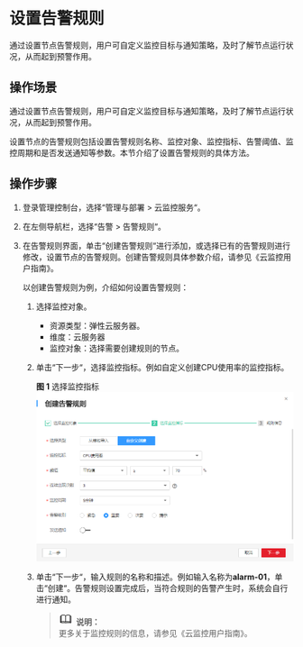 # 设置告警规则<a name="cce_01_0071"></a>

通过设置节点告警规则，用户可自定义监控目标与通知策略，及时了解节点运行状况，从而起到预警作用。

## 操作场景<a name="section68231384319"></a>

通过设置节点告警规则，用户可自定义监控目标与通知策略，及时了解节点运行状况，从而起到预警作用。

设置节点的告警规则包括设置告警规则名称、监控对象、监控指标、告警阈值、监控周期和是否发送通知等参数。本节介绍了设置告警规则的具体方法。

## 操作步骤<a name="section18203181373215"></a>

1.  登录管理控制台，选择“管理与部署 \>  云监控服务“。
2.  在左侧导航栏，选择“告警 \> 告警规则“。
3.  在告警规则界面，单击“创建告警规则“进行添加，或选择已有的告警规则进行修改，设置节点的告警规则。创建告警规则具体参数介绍，请参见《云监控用户指南》。

    以创建告警规则为例，介绍如何设置告警规则：

    1.  选择监控对象。
        -   资源类型：弹性云服务器。
        -   维度：云服务器
        -   监控对象：选择需要创建规则的节点。

    2.  单击“下一步“，选择监控指标。例如自定义创建CPU使用率的监控指标。

        **图 1**  选择监控指标<a name="fig17596943145410"></a>  
        ![](figures/选择监控指标.png "选择监控指标")

    3.  单击“下一步“，输入规则的名称和描述。例如输入名称为**alarm-01**，单击“创建“。告警规则设置完成后，当符合规则的告警产生时，系统会自行进行通知。

        >![](public_sys-resources/icon-note.gif) **说明：**   
        >更多关于监控规则的信息，请参见《云监控用户指南》。  



